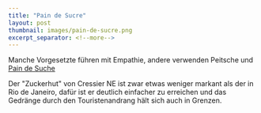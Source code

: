 ```yaml
---
title: "Pain de Sucre"
layout: post
thumbnail: images/pain-de-sucre.png
excerpt_separator: <!--more-->
---
```


Manche Vorgesetzte führen mit Empathie, andere verwenden Peitsche und [Pain de Suche](https://s.geo.admin.ch/tw5y1z32oati)

Der "Zuckerhut" von Cressier NE ist zwar etwas weniger markant als der in Rio de Janeiro, dafür ist er deutlich einfacher zu erreichen und das Gedränge durch den Touristenandrang hält sich auch in Grenzen.
<!--more-->

